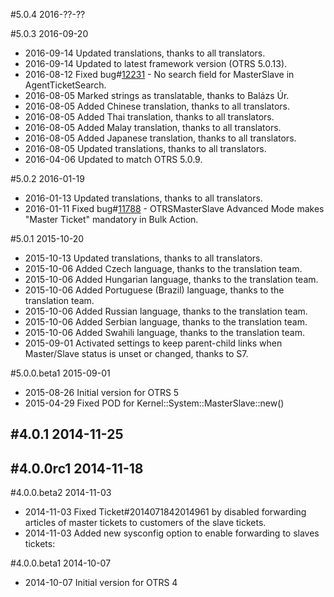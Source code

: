 #5.0.4 2016-??-??

#5.0.3 2016-09-20
 - 2016-09-14 Updated translations, thanks to all translators.
 - 2016-09-14 Updated to latest framework version (OTRS 5.0.13).
 - 2016-08-12 Fixed bug#[12231](http://bugs.otrs.org/show_bug.cgi?id=12231) - No search field for MasterSlave in AgentTicketSearch.
 - 2016-08-05 Marked strings as translatable, thanks to Balázs Úr.
 - 2016-08-05 Added Chinese translation, thanks to all translators.
 - 2016-08-05 Added Thai translation, thanks to all translators.
 - 2016-08-05 Added Malay translation, thanks to all translators.
 - 2016-08-05 Added Japanese translation, thanks to all translators.
 - 2016-08-05 Updated translations, thanks to all translators.
 - 2016-04-06 Updated to match OTRS 5.0.9.

#5.0.2 2016-01-19
 - 2016-01-13 Updated translations, thanks to all translators.
 - 2016-01-11 Fixed bug#[11788](http://bugs.otrs.org/show_bug.cgi?id=11788) - OTRSMasterSlave Advanced Mode makes "Master Ticket" mandatory in Bulk Action.

#5.0.1 2015-10-20
 - 2015-10-13 Updated translations, thanks to all translators.
 - 2015-10-06 Added Czech language, thanks to the translation team.
 - 2015-10-06 Added Hungarian language, thanks to the translation team.
 - 2015-10-06 Added Portuguese (Brazil) language, thanks to the translation team.
 - 2015-10-06 Added Russian language, thanks to the translation team.
 - 2015-10-06 Added Serbian language, thanks to the translation team.
 - 2015-10-06 Added Swahili language, thanks to the translation team.
 - 2015-09-01 Activated settings to keep parent-child links when Master/Slave status is unset or changed, thanks to S7.

#5.0.0.beta1 2015-09-01
 - 2015-08-26 Initial version for OTRS 5
 - 2015-04-29 Fixed POD for Kernel::System::MasterSlave::new()

#4.0.1 2014-11-25
 -

#4.0.0rc1 2014-11-18
 -

#4.0.0.beta2 2014-11-03
 - 2014-11-03 Fixed Ticket#2014071842014961 by disabled forwarding articles of master tickets to customers of the slave tickets.
 - 2014-11-03 Added new sysconfig option to enable forwarding to slaves tickets:

#4.0.0.beta1 2014-10-07
 - 2014-10-07 Initial version for OTRS 4